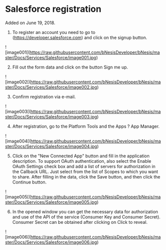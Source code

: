# Salesforce registration  
Added on June 19, 2018.

1. To register an account you need to go to (https://developer.salesforce.com) and click on the signup button.

![image001[(https://raw.githubusercontent.com/bNesisDeveloper/bNesis/master/Docs/Services/Salesforce/image001.jpg)

2. Fill out the form data and click on the button Sign me up.

![image002[(https://raw.githubusercontent.com/bNesisDeveloper/bNesis/master/Docs/Services/Salesforce/image002.jpg)

3. Confirm registration via e-mail.

![image003[(https://raw.githubusercontent.com/bNesisDeveloper/bNesis/master/Docs/Services/Salesforce/image003.jpg)

4. After registration, go to the Platform Tools and the Apps ? App Manager.

![image004[(https://raw.githubusercontent.com/bNesisDeveloper/bNesis/master/Docs/Services/Salesforce/image004.jpg)

5. Click on the "New Connected App" button and fill in the application description.
To support OAuth authentication, also select the Enable OAuth Settings check box and add a list of servers for authorization in the Callback URL. Just select from the list of Scopes to which you want to share. After filling in the data, click the Save button, and then click the Continue button.

![image005[(https://raw.githubusercontent.com/bNesisDeveloper/bNesis/master/Docs/Services/Salesforce/image005.jpg)

6. In the opened window you can get the necessary data for authorization and use of the API of the service (Consumer Key and Consumer Secret). Consumer Secret can be obtained after clicking on Click to reveal.

![image006[(https://raw.githubusercontent.com/bNesisDeveloper/bNesis/master/Docs/Services/Salesforce/image006.jpg)
